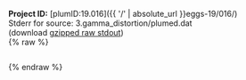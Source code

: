 **Project ID:** [plumID:19.016]({{ '/' | absolute_url }}eggs-19/016/)  
Stderr for source:  3.gamma_distortion/plumed.dat   
(download [gzipped raw stdout](plumed.dat.plumed.stdout.txt.gz))  
{% raw %}
<pre>
</pre>
{% endraw %}
